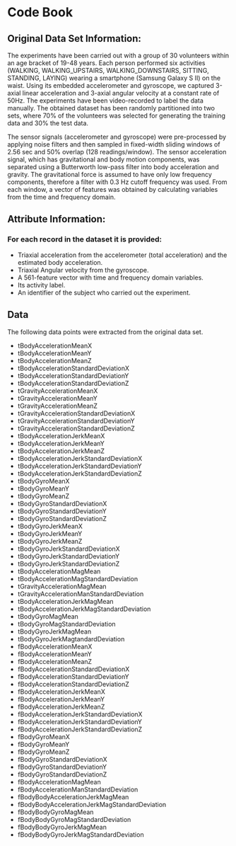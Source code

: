 <h1>Code Book</h1>

<h2>Original Data Set Information:</h2>

<p>The experiments have been carried out with a group of 30 volunteers within an age bracket of 19-48 years. Each person performed six activities (WALKING, WALKING_UPSTAIRS, WALKING_DOWNSTAIRS, SITTING, STANDING, LAYING) wearing a smartphone (Samsung Galaxy S II) on the waist. Using its embedded accelerometer and gyroscope, we captured 3-axial linear acceleration and 3-axial angular velocity at a constant rate of 50Hz. The experiments have been video-recorded to label the data manually. The obtained dataset has been randomly partitioned into two sets, where 70% of the volunteers was selected for generating the training data and 30% the test data. 

The sensor signals (accelerometer and gyroscope) were pre-processed by applying noise filters and then sampled in fixed-width sliding windows of 2.56 sec and 50% overlap (128 readings/window). The sensor acceleration signal, which has gravitational and body motion components, was separated using a Butterworth low-pass filter into body acceleration and gravity. The gravitational force is assumed to have only low frequency components, therefore a filter with 0.3 Hz cutoff frequency was used. From each window, a vector of features was obtained by calculating variables from the time and frequency domain. </p>

<h2>Attribute Information:</h2>

<h3>For each record in the dataset it is provided:</h3>

<ul>
<li>Triaxial acceleration from the accelerometer (total acceleration) and the estimated body acceleration. 
<li>Triaxial Angular velocity from the gyroscope. 
<li>A 561-feature vector with time and frequency domain variables. 
<li>Its activity label. 
<li>An identifier of the subject who carried out the experiment.
</ul>

<h2>Data</h2>

<p>The following data points were extracted from the original data set.</p>

<ul>
  <li>tBodyAccelerationMeanX
  <li>tBodyAccelerationMeanY
  <li>tBodyAccelerationMeanZ
  <li>tBodyAccelerationStandardDeviationX
  <li>tBodyAccelerationStandardDeviationY
  <li>tBodyAccelerationStandardDeviationZ
  <li>tGravityAccelerationMeanX
  <li>tGravityAccelerationMeanY
  <li>tGravityAccelerationMeanZ
  <li>tGravityAccelerationStandardDeviationX
  <li>tGravityAccelerationStandardDeviationY
  <li>tGravityAccelerationStandardDeviationZ
  <li>tBodyAccelerationJerkMeanX
  <li>tBodyAccelerationJerkMeanY
  <li>tBodyAccelerationJerkMeanZ
  <li>tBodyAccelerationJerkStandardDeviationX
  <li>tBodyAccelerationJerkStandardDeviationY
  <li>tBodyAccelerationJerkStandardDeviationZ
  <li>tBodyGyroMeanX
  <li>tBodyGyroMeanY
  <li>tBodyGyroMeanZ
  <li>tBodyGyroStandardDeviationX
  <li>tBodyGyroStandardDeviationY
  <li>tBodyGyroStandardDeviationZ
  <li>tBodyGyroJerkMeanX
  <li>tBodyGyroJerkMeanY
  <li>tBodyGyroJerkMeanZ
  <li>tBodyGyroJerkStandardDeviationX
  <li>tBodyGyroJerkStandardDeviationY
  <li>tBodyGyroJerkStandardDeviationZ
  <li>tBodyAccelerationMagMean
  <li>tBodyAccelerationMagStandardDeviation
  <li>tGravityAccelerationMagMean
  <li>tGravityAccelerationManStandardDeviation
  <li>tBodyAccelerationJerkMagMean
  <li>tBodyAccelerationJerkMagStandardDeviation
  <li>tBodyGyroMagMean
  <li>tBodyGyroMagStandardDeviation
  <li>tBodyGyroJerkMagMean
  <li>tBodyGyroJerkMagtandardDeviation
  <li>fBodyAccelerationMeanX
  <li>fBodyAccelerationMeanY
  <li>fBodyAccelerationMeanZ
  <li>fBodyAccelerationStandardDeviationX
  <li>fBodyAccelerationStandardDeviationY
  <li>fBodyAccelerationStandardDeviationZ
  <li>fBodyAccelerationJerkMeanX
  <li>fBodyAccelerationJerkMeanY
  <li>fBodyAccelerationJerkMeanZ
  <li>fBodyAccelerationJerkStandardDeviationX
  <li>fBodyAccelerationJerkStandardDeviationY
  <li>fBodyAccelerationJerkStandardDeviationZ
  <li>fBodyGyroMeanX
  <li>fBodyGyroMeanY
  <li>fBodyGyroMeanZ
  <li>fBodyGyroStandardDeviationX
  <li>fBodyGyroStandardDeviationY
  <li>fBodyGyroStandardDeviationZ
  <li>fBodyAccelerationMagMean
  <li>fBodyAccelerationManStandardDeviation
  <li>fBodyBodyAccelerationJerkMagMean
  <li>fBodyBodyAccelerationJerkMagStandardDeviation
  <li>fBodyBodyGyroMagMean
  <li>fBodyBodyGyroMagStandardDeviation
  <li>fBodyBodyGyroJerkMagMean
  <li>fBodyBodyGyroJerkMagStandardDeviation

</ul>

